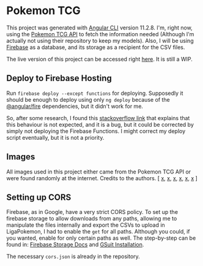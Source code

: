 # Pokemon TCG

This project was generated with [Angular CLI](https://github.com/angular/angular-cli) version 11.2.8. I'm, right now, using the [Pokemon TCG API](https://dev.pokemontcg.io/) to fetch the information needed (Although I'm actually not using their repository to keep my models). Also, I will be using [Firebase](https://firebase.google.com/) as a database, and its storage as a recipient for the CSV files.

The live version of this project can be accessed right [here](https://tcg-pkmn.web.app/public/collection). It is still a WIP.

## Deploy to Firebase Hosting

Run `firebase deploy --except functions` for deploying. Supposedly it should be enough to deploy using only `ng deploy` because of the [@angular/fire](https://github.com/angular/angularfire) dependencies, but it didn't work for me.

So, after some research, I found this [stackoverflow link](https://stackoverflow.com/questions/62734278/firebase-cant-deploy) that explains that this behaviour is not expected, and it is a bug, but it could be corrected by simply not deploying the Firebase Functions. I might correct my deploy script eventually, but it is not a priority.

## Images

All images used in this project either came from the Pokemon TCG API or were found randomly at the internet. Credits to the authors.
[ 
[x](https://devsnap.me/css-background-patterns), 
[x](https://br.pinterest.com/pin/454793262346636811/), 
[x](https://www.google.com/url?sa=i&url=https%3A%2F%2Fwww.tumblr.com%2Ftagged%2Fsparkles%3Fsort%3Dtop&psig=AOvVaw39_GHxIAIMBRsknXhIv4tG&ust=1620356174101000&source=images&cd=vfe&ved=0CA0QjhxqFwoTCMCpgqOHtPACFQAAAAAdAAAAABAF), 
[x](https://br.pinterest.com/pin/851180398302573457/),
[x](https://github.com/duiker101/pokemon-type-svg-icons),
[x](https://commons.wikimedia.org/w/index.php?curid=89213285)
 ]

## Setting up CORS

Firebase, as in Google, have a very strict CORS policy. To set up the firebase storage to allow downloads from any paths, allowing me to manipulate the files internally and export the CSVs to upload in LigaPokemon, I had to enable the `get` for all paths. Although you could, if you wanted, enable for only certain paths as well. The step-by-step can be found in:
[Firebase Storage Docs](https://firebase.google.com/docs/storage/web/download-files) and [GSuit Installation](https://cloud.google.com/storage/docs/gsutil_install).

The necessary `cors.json` is already in the repository.
